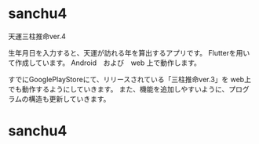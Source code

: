 # sanchu4

天運三柱推命ver.4

生年月日を入力すると、天運が訪れる年を算出するアプリです。
Flutterを用いて作成しています。
Android　および　web 上で動作します。

すでにGooglePlayStoreにて、リリースされている「三柱推命ver.3」を
web上でも動作するようにしていきます。
また、機能を追加しやすいように、プログラムの構造も更新していきます。　


# sanchu4
